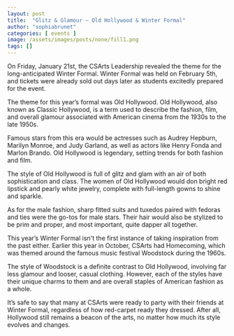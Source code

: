 ```yaml
---
layout: post
title:  "Glitz & Glamour — Old Hollywood & Winter Formal"
author: "sophiabrunet"
categories: [ events ]
image: /assets/images/posts/none/fill1.png
tags: []
---
```


On Friday, January 21st, the CSArts Leadership revealed the theme for the long-anticipated Winter Formal. Winter Formal was held on February 5th, and tickets were already sold out days later as students excitedly prepared for the event.

The theme for this year’s formal was Old Hollywood. Old Hollywood, also known as Classic Hollywood, is a term used to describe the fashion, film, and overall glamour associated with American cinema from the 1930s to the late 1950s.

Famous stars from this era would be actresses such as Audrey Hepburn, Marilyn Monroe, and Judy Garland, as well as actors like Henry Fonda and Marlon Brando. Old Hollywood is legendary, setting trends for both fashion and film.

The style of Old Hollywood is full of glitz and glam with an air of both sophistication and class. The women of Old Hollywood would don bright red lipstick and pearly white jewelry, complete with full-length gowns to shine and sparkle.

As for the male fashion, sharp fitted suits and tuxedos paired with fedoras and ties were the go-tos for male stars. Their hair would also be stylized to be prim and proper, and most important, quite dapper all together.

This year’s Winter Formal isn't the first instance of taking inspiration from the past either. Earlier this year in October, CSArts had Homecoming, which was themed around the famous music festival Woodstock during the 1960s.

The style of Woodstock is a definite contrast to Old Hollywood, involving far less glamour and looser, casual clothing. However, each of the styles have their unique charms to them and are overall staples of American fashion as a whole.

It’s safe to say that many at CSArts were ready to party with their friends at Winter Formal, regardless of how red-carpet ready they dressed. After all, Hollywood still remains a beacon of the arts, no matter how much its style evolves and changes.
